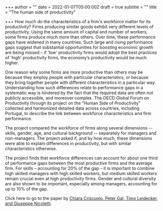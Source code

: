 +++
author = ""
date = 2022-01-07T05:00:00Z
draft = true
subtitle = ""
title = "The human side of productivity"

+++
How much do the characteristics of a firm's workforce matter for its productivity? Firms producing similar goods exhibit very different levels of productivity. Using the same amount of capital and number of workers, some firms produce much more than others. Over time, these performance gaps have widened in many countries. Such large and rising performance gaps suggest that substantial opportunities for boosting economic growth are being missed – if 'low' productivity firms would adopt the best practices of 'high' productivity firms, the economy’s productivity would be much higher.

One reason why some firms are more productive than others may be because they employ people with particular characteristics, or because they bring together people with different characteristics in a particular way. Understanding how such differences relate to performance gaps in a systematic way is hindered by the fact that the required data are often not publicly accessible, and moreover complex. The OECD Global Forum on Productivity through its project on the “Human Side of Productivity” collected and harmonized detailed data across countries, including Portugal, to describe the link between workforce characteristics and firm performance.

The project compared the workforce of firms along several dimensions -- skills, gender, age, and cultural background -- separately for managers and non-managers. The project asked if, and by how much, these dimensions were able to explain differences in productivity, but with similar characteristics otherwise.

The project finds that workforce differences can account for about one third of performance gaps between the most productive firms and the average firm. For skills – accounting for 20% of the gap – it is important to combine high skilled managers with high skilled workers, but medium skilled workers remain crucial even at high productivity firms. Gender and cultural diversity are also shown to be important, especially among managers, accounting for up to 10% of the gap.

Click here to go to the paper by [Chiara Criscuolo, Peter Gal, Timo Leidecker, and Giuseppe Nicoletti](https://www.oecd.org/fr/innovation/the-human-side-of-productivity-5f391ba9-en.htm). 